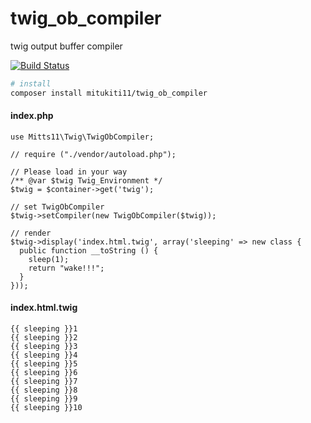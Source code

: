 # twig_ob_compiler
twig output buffer compiler

[![Build Status](https://travis-ci.org/mitukiti11/twig_ob_compiler.svg?branch=master)](https://travis-ci.org/mitukiti11/twig_ob_compiler)


```bash
# install
composer install mitukiti11/twig_ob_compiler
```

#### index.php
```php:index.php
use Mitts11\Twig\TwigObCompiler;

// require ("./vendor/autoload.php");

// Please load in your way
/** @var $twig Twig_Environment */
$twig = $container->get('twig');

// set TwigObCompiler 
$twig->setCompiler(new TwigObCompiler($twig));

// render
$twig->display('index.html.twig', array('sleeping' => new class {
  public function __toString () {
    sleep(1);
    return "wake!!!";
  }
}));
```

#### index.html.twig
```twig:index.html.twig
{{ sleeping }}1
{{ sleeping }}2
{{ sleeping }}3
{{ sleeping }}4
{{ sleeping }}5
{{ sleeping }}6
{{ sleeping }}7
{{ sleeping }}8
{{ sleeping }}9
{{ sleeping }}10
```
